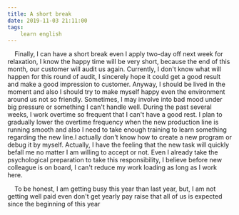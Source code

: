 ```yaml
---
title: A short break
date: 2019-11-03 21:11:00
tags:
    learn english
---
```

<p id="p_1"><span id="s_0">&#xA0;&#xA0;&#xA0; Finally, I can have a short break even I apply two-day off next week for relaxation, I know the happy time will be very short, because the end of this month, our customer will audit us again.</span><span id="s_1"> Currently, I don&apos;t know what will happen for this round of audit, I sincerely hope it could get a good result and make a good impression to customer.</span><span id="s_2"> Anyway, I should be lived in the moment and also I should try to make myself happy even the environment around us not so friendly.</span><span id="s_3"> Sometimes, I may involve into bad mood under big pressure or something I can&apos;t handle well.</span><span id="s_4"> During the past several weeks, I work overtime so frequent that I can&apos;t have a good rest.</span><span id="s_5"> I plan to gradually lower the overtime frequency when the new production line is running smooth and also I need to take enough training to learn something regarding the new line.</span><span id="s_6">I actually don&apos;t know how to create a new program or debug it by myself.</span><span id="s_7"> Actually, I have the feeling that the new task will quickly befall me no matter I am willing to accept or not.</span><span id="s_8"> Even I already take the psychological preparation to take this responsibility, I believe before new colleague is on board, I can&apos;t reduce my work loading as long as I work here.</span></p><p><span>&#xA0;&#xA0;&#xA0; <span id="s_9">To be honest, I am getting busy this year than last year, but, I am not getting well paid even don&apos;t get yearly pay raise that all of us is expected since the beginning of this year</span></span></p>
